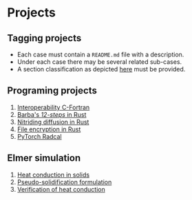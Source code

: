 # Projects

## Tagging projects

- Each case must contain a `README.md` file with a description.
- Under each case there may be several related sub-cases.
- A section classification as depicted [here](elmer-conduction-1/README.md) must be provided.

## Programing projects

1. [Interoperability C-Fortran](interop-c-fortran/README.md)
2. [Barba's *12-steps* in Rust](barba-12-steps-rust/README.md)
3. [Nitriding diffusion in Rust](nitriding-solver-rust/README.md)
4. [File encryption in Rust](encryption-in-rust/README.md)
5. [PyTorch Radcal](pytorch-radcal/README.md)

## Elmer simulation

1. [Heat conduction in solids](elmer-conduction-1/README.md)
2. [Pseudo-solidification formulation](elmer-conduction-2/README.md)
3. [Verification of heat conduction](elmer-conduction-3/README.md)

